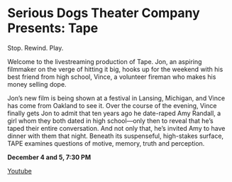 # Serious Dogs Theater Company Presents: Tape

Stop. Rewind. Play. 

Welcome to the livestreaming production of Tape. Jon, an aspiring filmmaker on the verge of hitting it big, hooks up for the weekend with his best friend from high school, Vince, a volunteer fireman who makes his money selling dope. 

Jon’s new film is being shown at a festival in Lansing, Michigan, and Vince has come from Oakland to see it. Over the course of the evening, Vince finally gets Jon to admit that ten years ago he date-raped Amy Randall, a girl whom they both dated in high school—only then to reveal that he’s taped their entire conversation. And not only that, he’s invited Amy to have dinner with them that night. Beneath its suspenseful, high-stakes surface, TAPE examines questions of motive, memory, truth and perception.

__December 4 and 5, 7:30 PM__

[Youtube](https://www.youtube.com/channel/UCSD-pYJonjaJvLNXUnbEe8Q/about)